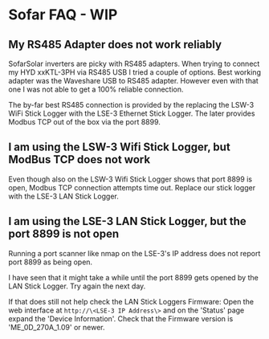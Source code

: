 # Sofar FAQ - WIP

## My RS485 Adapter does not work reliably

SofarSolar inverters are picky with RS485 adapters. When trying to connect my HYD xxKTL-3PH via RS485 USB I tried a couple of options. Best working adapter was the Waveshare USB to RS485 adapter. However even with that one I was not able to get a 100% reliable connection.

The by-far best RS485 connection is provided by the replacing the LSW-3 WiFi Stick Logger with the LSE-3 Ethernet Stick Logger. The later provides Modbus TCP out of the box via the port 8899.

## I am using the LSW-3 Wifi Stick Logger, but ModBus TCP does not work

Even though also on the LSW-3 Wifi Stick Logger shows that port 8899 is open, Modbus TCP connection attempts time out. Replace our stick logger with the LSE-3 LAN Stick Logger.

## I am using the LSE-3 LAN Stick Logger, but the port 8899 is not open

Running a port scanner like nmap on the LSE-3's IP address does not report port 8899 as being open.

I have seen that it might take a while until the port 8899 gets opened by the LAN Stick Logger. Try again the next day.

If that does still not help check the LAN Stick Loggers Firmware: Open the web interface at `http://\<LSE-3 IP Address\>` and on the 'Status' page expand the 'Device Information'. Check that the Firmware version is 'ME_0D_270A_1.09' or newer.